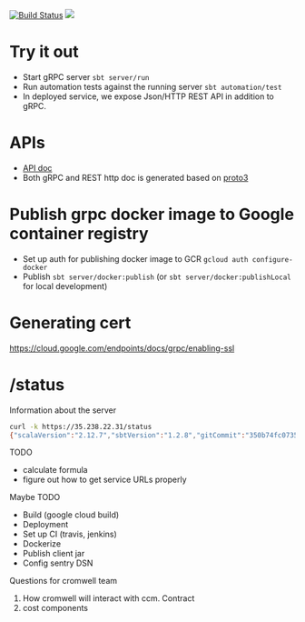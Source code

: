 [![Build Status](https://travis-ci.org/broadinstitute/cloud-cost-management.png?branch=master)](https://travis-ci.org/broadinstitute/cloud-cost-management)
[<img src="https://img.shields.io/maven-central/v/org.scoverage/sbt-coveralls.svg?label=latest%20release"/>](http://search.maven.org/#search%7Cga%7C1%7Ca%3A%22sbt-coveralls%22)


# Try it out
* Start gRPC server `sbt server/run`
* Run automation tests against the running server `sbt automation/test`
* In deployed service, we expose Json/HTTP REST API in addition to gRPC. 


# APIs
* [API doc](https://endpointsportal.workbench-firestore.cloud.goog/docs/ccm.endpoints.workbench-firestore.cloud.goog/g/overview)
* Both gRPC and REST http doc is generated based on [proto3](protobuf/src/main/protobuf/ccm.proto)

# Publish grpc docker image to Google container registry
* Set up auth for publishing docker image to GCR
`gcloud auth configure-docker`
* Publish
`sbt server/docker:publish` (or `sbt server/docker:publishLocal` for local development)

# Generating cert
https://cloud.google.com/endpoints/docs/grpc/enabling-ssl
       
# /status
Information about the server
```bash
curl -k https://35.238.22.31/status
{"scalaVersion":"2.12.7","sbtVersion":"1.2.8","gitCommit":"350b74fc073550b1262609f918583eae10774ecc","buildTime":"2019-01-05T11:33:00.564"}%
```

TODO
* calculate formula
* figure out how to get service URLs properly

Maybe TODO
* Build (google cloud build)
* Deployment
* Set up CI (travis, jenkins)
* Dockerize
* Publish client jar
* Config sentry DSN

Questions for cromwell team
1. How cromwell will interact with ccm. Contract
2. cost components
